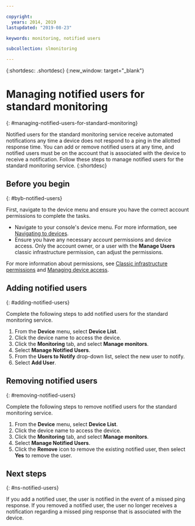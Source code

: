 ```yaml
---

copyright:
  years: 2014, 2019
lastupdated: "2019-08-23"

keywords: monitoring, notified users

subcollection: slmonitoring

---
```


{:shortdesc: .shortdesc}
{:new_window: target="_blank"}

# Managing notified users for standard monitoring
{: #managing-notified-users-for-standard-monitoring}

Notified users for the standard monitoring service receive automated notifications any time a device does not respond to a ping in the allotted response time. You can add or remove notified users at any time, and notified users must be on the account that is associated with the device to receive a notification. Follow these steps to manage notified users for the standard monitoring service.
{:shortdesc}

## Before you begin
{: #byb-notified-users}

First, navigate to the device menu and ensure you have the correct account permissions to complete the tasks.

* Navigate to your console's device menu. For more information, see [Navigating to devices](/docs/infrastructure/SLmonitoring?topic=virtual-servers-navigating-devices).
* Ensure you have any necessary account permissions and device access. Only the account owner, or a user with the **Manage Users** classic infrastructure permission, can adjust the permissions.

For more information about permissions, see [Classic infrastructure permissions](/docs/iam?topic=iam-infrapermission#infrapermission) and [Managing device access](/docs/vsi?topic=virtual-servers-managing-device-access).

## Adding notified users
{: #adding-notified-users}

Complete the following steps to add notified users for the standard monitoring service.
1. From the **Device** menu, select **Device List**.
2. Click the device name to access the device.
3. Click the **Monitoring** tab, and select **Manage monitors**.
4. Select **Manage Notified Users**.
5. From the **Users to Notify** drop-down list, select the new user to notify.
6. Select **Add User**.

## Removing notified users
{: #removing-notified-users}

Complete the following steps to remove notified users for the standard monitoring service.
1. From the **Device** menu, select **Device List**.
2. Click the device name to access the device.
3. Click the **Monitoring** tab, and select **Manage monitors**.
4. Select **Manage Notified Users**.
5. Click the **Remove** icon to remove the existing notified user, then select **Yes** to remove the user. 

## Next steps
{: #ns-notified-users}

If you add a notified user, the user is notified in the event of a missed ping response. If you removed a notified user, the user no longer receives a notification regarding a missed ping response that is associated with the device.
